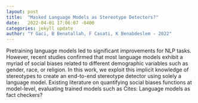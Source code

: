 ```yaml
---
layout: post
title:  "Masked Language Models as Stereotype Detectors?"
date:   2022-04-01 17:06:07 -0400
categories: jekyll update
author: "Y Gaci, B Benatallah, F Casati, K Benabdeslem - 2022"
---
```

Pretraining language models led to significant improvements for NLP tasks. However, recent studies confirmed that most language models exhibit a myriad of social biases related to different demographic variables such as gender, race, or religion. In this work, we exploit this implicit knowledge of stereotypes to create an end-to-end stereotype detector using solely a language model. Existing literature on quantifying social biases functions at model-level, evaluating trained models such as Cites: Language models as fact checkers?